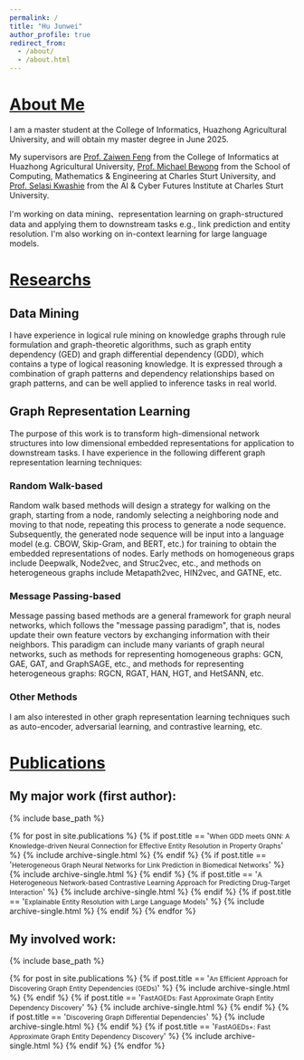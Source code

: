 ```yaml
---
permalink: /
title: "Hu Junwei"
author_profile: true
redirect_from: 
  - /about/
  - /about.html
---
```


# [About Me](http://HJW577X.github.io/about_me)
I am a master student at the College of Informatics, Huazhong Agricultural University, and will obtain my master degree in June 2025.

My supervisors are [Prof. Zaiwen Feng](https://coi.hzau.edu.cn/info/1122/6168.htm) from the College of Informatics at Huazhong Agricultural University, [Prof. Michael Bewong](https://bjbs.csu.edu.au/schools/computing-mathematics-engineering/staff/profiles/senior-lecturers/michael-bewong) from the School of Computing, Mathematics & Engineering at Charles Sturt University, and [Prof. Selasi Kwashie](https://researchoutput.csu.edu.au/en/persons/selasi-kwashie) from the AI & Cyber Futures Institute at Charles Sturt University.

I'm working on data mining、representation learning on graph-structured data and applying them to downstream tasks e.g., link prediction and entity resolution. I'm also working on in-context learning for large language models.

# [Researchs](http://HJW577X.github.io/researchs)
## Data Mining
I have experience in logical rule mining on knowledge graphs through rule formulation and graph-theoretic algorithms, such as graph entity dependency (GED) and graph differential dependency (GDD), which contains a type of logical reasoning knowledge. It is expressed through a combination of graph patterns and dependency relationships based on graph patterns, and can be well applied to inference tasks in real world.

## Graph Representation Learning
The purpose of this work is to transform high-dimensional network structures into low dimensional embedded representations for application to downstream tasks. I have experience in the following different graph representation learning techniques:

### Random Walk-based
Random walk based methods will design a strategy for walking on the graph, starting from a node, randomly selecting a neighboring node and moving to that node, repeating this process to generate a node sequence. Subsequently, the generated node sequence will be input into a language model (e.g. CBOW, Skip-Gram, and BERT, etc.) for training to obtain the embedded representations of nodes. Early methods on homogeneous graps include Deepwalk, Node2vec, and Struc2vec, etc., and methods on heterogeneous graphs include Metapath2vec, HIN2vec, and GATNE, etc.

### Message Passing-based
Message passing based methods are a general framework for graph neural networks, which follows the "message passing paradigm", that is, nodes update their own feature vectors by exchanging information with their neighbors. This paradigm can include many variants of graph neural networks, such as methods for representing homogeneous graphs: GCN, GAE, GAT, and GraphSAGE, etc., and methods for representing heterogeneous graphs: RGCN, RGAT, HAN, HGT, and HetSANN, etc.

### Other Methods
I am also interested in other graph representation learning techniques such as auto-encoder, adversarial learning, and contrastive learning, etc.


# [Publications](http://HJW577X.github.io/publications)
## My major work (first author):

{% include base_path %}

{% for post in site.publications %}
  {% if post.title == '<small>When GDD meets GNN: A Knowledge-driven Neural Connection for Effective Entity Resolution in Property Graphs</small>' %}
    {% include archive-single.html %}
  {% endif %}
  {% if post.title == '<small>Heterogeneous Graph Neural Networks for Link Prediction in Biomedical Networks</small>' %}
    {% include archive-single.html %}
  {% endif %}
  {% if post.title == '<small>A Heterogeneous Network-based Contrastive Learning Approach for Predicting Drug-Target Interaction</small>' %}
    {% include archive-single.html %}
  {% endif %}
  {% if post.title == '<small>Explainable Entity Resolution with Large Language Models</small>' %}
    {% include archive-single.html %}
  {% endif %}
{% endfor %}

## My involved work:

{% include base_path %}

{% for post in site.publications %}
  {% if post.title == '<small>An Efficient Approach for Discovering Graph Entity Dependencies (GEDs)</small>' %}
    {% include archive-single.html %}
  {% endif %}
  {% if post.title == '<small>FastAGEDs: Fast Approximate Graph Entity Dependency Discovery</small>' %}
    {% include archive-single.html %}
  {% endif %}
  {% if post.title == '<small>Discovering Graph Differential Dependencies</small>' %}
    {% include archive-single.html %}
  {% endif %}
    {% if post.title == '<small>FastAGEDs+: Fast Approximate Graph Entity Dependency Discovery</small>' %}
    {% include archive-single.html %}
  {% endif %}
{% endfor %}
